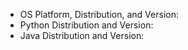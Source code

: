 - OS Platform, Distribution, and Version:
- Python Distribution and Version:
- Java Distribution and Version:

